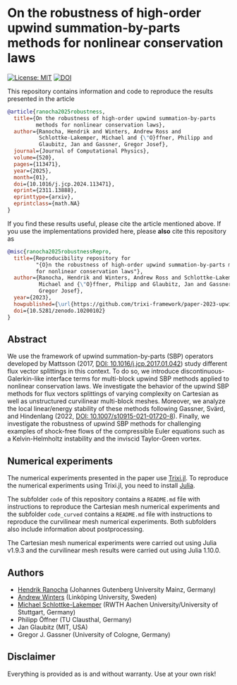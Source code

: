 # On the robustness of high-order upwind summation-by-parts methods for nonlinear conservation laws

[![License: MIT](https://img.shields.io/badge/License-MIT-success.svg)](https://opensource.org/licenses/MIT)
[![DOI](https://zenodo.org/badge/DOI/10.5281/zenodo.10200102.svg)](https://doi.org/10.5281/zenodo.10200102)

This repository contains information and code to reproduce the results presented in the
article
```bibtex
@article{ranocha2025robustness,
  title={On the robustness of high-order upwind summation-by-parts
         methods for nonlinear conservation laws},
  author={Ranocha, Hendrik and Winters, Andrew Ross and
          Schlottke-Lakemper, Michael and {\"O}ffner, Philipp and
          Glaubitz, Jan and Gassner, Gregor Josef},
  journal={Journal of Computational Physics},
  volume={520},
  pages={113471},
  year={2025},
  month={01},
  doi={10.1016/j.jcp.2024.113471},
  eprint={2311.13888},
  eprinttype={arxiv},
  eprintclass={math.NA}
}
```

If you find these results useful, please cite the article mentioned above. If you
use the implementations provided here, please **also** cite this repository as
```bibtex
@misc{ranocha2025robustnessRepro,
  title={Reproducibility repository for
         "{O}n the robustness of high-order upwind summation-by-parts methods
         for nonlinear conservation laws"},
  author={Ranocha, Hendrik and Winters, Andrew Ross and Schlottke-Lakemper,
          Michael and {\"O}ffner, Philipp and Glaubitz, Jan and Gassner,
          Gregor Josef},
  year={2023},
  howpublished={\url{https://github.com/trixi-framework/paper-2023-upwind}},
  doi={10.5281/zenodo.10200102}
}
```


## Abstract

We use the framework of upwind summation-by-parts (SBP) operators developed
by Mattsson (2017, [DOI: 10.1016/j.jcp.2017.01.042](https://doi.org/10.1016/j.jcp.2017.01.042))
study different flux vector splittings in this context. To do so, we
introduce discontinuous-Galerkin-like interface terms for multi-block upwind
SBP methods applied to nonlinear conservation laws.
We investigate the behavior of the upwind SBP methods for flux vectors splittings
of varying complexity on Cartesian as well as unstructured curvilinear multi-block meshes.
Moreover, we analyze the local linear/energy stability of these methods following
Gassner, Svärd, and Hindenlang (2022, [DOI: 10.1007/s10915-021-01720-8](https://doi.org/10.1007/s10915-021-01720-8)).
Finally, we investigate the robustness of upwind SBP methods for challenging
examples of shock-free flows of the compressible Euler equations such as
a Kelvin-Helmholtz instability and the inviscid Taylor-Green vortex.


## Numerical experiments

The numerical experiments presented in the paper use
[Trixi.jl](https://github.com/trixi-framework/Trixi.jl).
To reproduce the numerical experiments using Trixi.jl, you need to install
[Julia](https://julialang.org/).

The subfolder `code` of this repository contains a `README.md` file with
instructions to reproduce the Cartesian mesh numerical experiments and
the subfolder `code_curved` contains a `README.md` file with instructions
to reproduce the curvilinear mesh numerical experiments.
Both subfolders also include information about postprocessing.

The Cartesian mesh numerical experiments were carried out using Julia v1.9.3
and the curvilinear mesh results were carried out using Julia 1.10.0.


## Authors

- [Hendrik Ranocha](https://ranocha.de) (Johannes Gutenberg University Mainz, Germany)
- [Andrew Winters](https://liu.se/en/employee/andwi94) (Linköping University, Sweden)
- [Michael Schlottke-Lakemper](https://lakemper.eu) (RWTH Aachen University/University of Stuttgart, Germany)
- Philipp Öffner (TU Clausthal, Germany)
- Jan Glaubitz (MIT, USA)
- Gregor J. Gassner (University of Cologne, Germany)


## Disclaimer

Everything is provided as is and without warranty. Use at your own risk!
